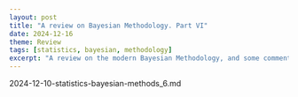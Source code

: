 ```yaml
---
layout: post
title: "A review on Bayesian Methodology. Part VI"
date: 2024-12-16
theme: Review
tags: [statistics, bayesian, methodology]
excerpt: "A review on the modern Bayesian Methodology, and some commentary."
---
```

2024-12-10-statistics-bayesian-methods_6.md
